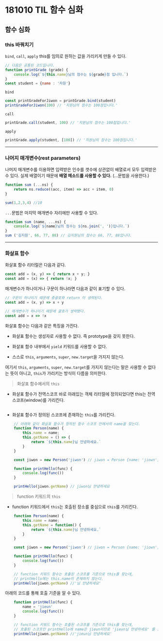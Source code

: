 # 181010 TIL 함수 심화

## 함수 심화

### this 바꿔치기

`bind`, `call`, `apply` this를 임의로 원하는 값을 가리키게 만들 수 있다.

```js
// 다음은 공통된 코드입니다.
function printGrade (grade) {
    console.log(`${this.name}님의 점수는 ${grade}점 입니다.`)
}
const student = {name : '자원'}
```

`bind`
```js
const printGradeForJiwon = printGrade.bind(student)
printGradeForJiwon(100) // '지원님의 점수는 100점입니다.'
```

`call`
```js
printGrade.call(student, 100) // '지원님의 점수는 100점입니다.'
```

`apply`
```js
printGrade.apply(student, [100]) // '지원님의 점수는 100점입니다.'
```

---

### 나머지 매개변수(rest parameters)

나머지 매개변수를 이용하면 입력받은 인수를 갯수에 상관없이 배열로서 모두 입력받은 수 있다. 실제 배열이기 때문에 <b>배열 메소드를 사용할 수 있다.</b>
(...문법을 사용한다.)

```js
function sum (...ns) {
    return ns.reduce((acc, item) => acc + item, 0)
}

sum(1,2,3,4) //10
```

`...`문법은 마지막 매개변수 자리에만 사용할 수 있다.

```js
function sum (name, ...ns) {
    console.log(`${name}님의 점수는 ${ns.join(', ')}입니다.`)
}
sum ('김지원', 66, 77, 88) // 김지원님의 점수는 66, 77, 88입니다.
```

---

### 화살표 함수

화살표 함수 리터럴은 다음과 같다. 

```js
const add = (x, y) => { return x + y; }
const add = (x) => { return !x; }
```

매개변수가 하나이거나 구문이 하나라면 다음과 같이 표기할 수 있다.

```js
// 구문이 하나이기 때문에 중괄호와 return 이 생략된다.
const add = (x, y) => x + y

// 매개변수가 하나이기 때문에 괄호가 생략됐다.
const add = x => !x
```

화살표 함수는 다음과 같은 특징을 가진다.

- 화살표 함수는 생성자로 사용할 수 없다. 즉 prototype을 갖지 못한다.

-  화살표 함수 내부에서 `yield` 키워드를 사용할 수 없다.

- 스스로 `this`, `arguments`, `super`, `new.target`을 가지지 않는다.

여기서 `this`, `arguments`, `super`, `new.target`를 가지지 않는다는 말은 사용할 수 없다는 뜻이 아니고, `this`가 가리키는 방식이 다름을 의미한다.

> 화살표 함수에서의 `this`

- 화살표 함수가 전역스코프 바로 아래있는 객체 리터럴에 정의되었다면 this는 전역스코프(window)를 가리킨다.

```js
```

- 화살표 함수가 정의된 스코프에 존재하는 `this`를 가리킨다. 

```js
    // 아래와 같이 화살표 함수가 정의된 함수 스코프 안에서의 name을 찾는다.
    function Person(name) {
        this.name = name;
        this.getName = () => {
            return `${this.name}님 안녕하세요.`
        }
    }

    const jiwon = new Person('jiwon') // jiwon = Person {name: 'jiown', getName: 'jiwon님 안녕하세요'}

    function printHello(func) {
        console.log(func())
    }

    printHello(jiwon.getName) // jiwon님 안녕하세요
```

> function 키워드의 `this`

- function 키워드에서 `this`는 호출된 장소를 중심으로 `this`를 가리킨다.

```js
    function Person(name) {
        this.name = name;
        this.getName = function() {
            return `${this.name}님 안녕하세요.`
        }
    }

    const jiwon = new Person('jiwon') // jiwon = Person {name: 'jiown', getName: 'jiwon님 안녕하세요'}

    function printHello(func) { 
        console.log(func())
    }

    // function 키워드 함수는 호출된 스코프를 기준으로 this를 찾는데, 
    // printHello에는 this.name이 존재하지 않는다.
    printHello(jiwon.getName) //'님 안녕하세요'
```

아래의 코드를 통해 호출 기준을 알 수 있다.

```js
    function printHello(func) { 
        name = 'jieun'
        console.log(func())
    }

    // function 키워드 함수는 호출된 스코프를 기준으로 this를 찾는데, 
    // 호출된 스코프인 printHello에 name은 jieun이므로 'jieun님 안녕하세요' 를 출력한다.
    printHello(jiwon.getName) //'jieun님 안녕하세요'
```







